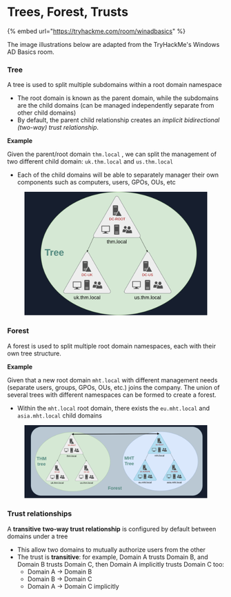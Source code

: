 # Trees, Forest, Trusts

{% embed url="https://tryhackme.com/room/winadbasics" %}

The image illustrations below are adapted from the TryHackMe's Windows AD Basics room.

### Tree

A tree is used to split multiple subdomains within a root domain namespace

* The root domain is known as the parent domain, while the subdomains are the child domains (can be managed independently separate from other child domains)
* By default, the parent child relationship creates an _implicit bidirectional (two-way) trust relationship_.

**Example**

Given the parent/root domain `thm.local` , we can split the management of two different child domain: `uk.thm.local` and `us.thm.local`&#x20;

* Each of the child domains will be able to separately manager their own components such as computers, users, GPOs, OUs, etc

<figure><img src="../.gitbook/assets/image (2).png" alt=""><figcaption></figcaption></figure>

### Forest

A forest is used to split multiple root domain namespaces, each with their own tree structure.&#x20;

**Example**

Given that a new root domain `mht.local` with different management needs (separate users, groups, GPOs, OUs, etc.) joins the company. The union of several trees with different namespaces can be formed to create a forest.&#x20;

* Within the `mht.local` root domain, there exists the `eu.mht.local` and `asia.mht.local` child domains

<figure><img src="../.gitbook/assets/image (3).png" alt=""><figcaption></figcaption></figure>



### Trust relationships

A **transitive** **two-way trust relationship** is configured by default between domains under a tree&#x20;

* This allow two domains to mutually authorize users from the other
* The trust is **transitive**: for example, Domain A trusts Domain B, and Domain B trusts Domain C, then Domain A implicitly trusts Domain C too:
  * Domain A -> Domain B
  * Domain B -> Domain C
  * Domain A -> Domain C implicitly



